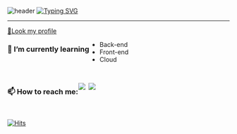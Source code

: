 ![header](https://capsule-render.vercel.app/api?type=waving&color=a8afcc&text=&animation=twinkling&height=100&width=700)
[![Typing SVG](https://readme-typing-svg.demolab.com?font=Alkatra&weight=500&size=45&duration=4000&pause=3&color=cfb0da&center=false&vCenter=false&multiline=true&repeat=false&width=1000&height=100&lines=Welcome+to+HyunAh's+GitHub!👋)](https://git.io/typing-svg)

<hr/>

<!--
**erica0321/erica0321** is a ✨ _special_ ✨ repository because its `README.md` (this file) appears on your GitHub profile.

Here are some ideas to get you started:

- 🔭 I’m currently working on ...
- 🌱 I’m currently learning ...
- 👯 I’m looking to collaborate on ...
- 🤔 I’m looking for help with ...
-  Ask me about ...
- 📫 How to reach me: ...
- 😄 Pronouns: ...
- 🌱 I’m currently learning front-end
- ⚡ Fun fact: ...
-->
<div style="display:flex; flex-direction:row;">
  <a href="https://hyunarho.netlify.app/">💬Look my profile</a>
</div>

<div style="display:flex; flex-direction:row;">
  <h3 align="left">🌱 I’m currently learning</h3>
  <p align="left">
    <ul>
      <li>Back-end</li>
      <li>Front-end</li>
      <li>Cloud</li>
    </ul>
   </p>
</div><br>

<div style="display:flex; flex-direction:row;">
  <h3 align="left"> 📫 How to reach me:</h3>
    <p align="left">
      <a href="https://velog.io/@erica0321"><img src="https://img.shields.io/badge/Tech%20Blog-11B48A?style=flat-square&logo=Vimeo&logoColor=white&link=https://velog.io/@erica0321"/></a>&nbsp
      <a href="mailto:erica0321@hufs.ac.kr"><img src="https://img.shields.io/badge/Gmail-d14836?style=flat-square&logo=Gmail&logoColor=white&link=erica0321@hufs.ac.kr"/></a>
     </p>
 </div><br>
  
[![Hits](https://hits.seeyoufarm.com/api/count/incr/badge.svg?url=https%3A%2F%2Fgithub.com%2Ferica0321%2Fhit-counter&count_bg=%23A3C2FF&title_bg=%23232222&icon=github.svg&icon_color=%23E7E7E7&title=GITHUB&edge_flat=false)](https://hits.seeyoufarm.com)
